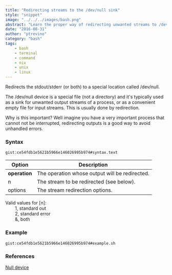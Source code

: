 ```yaml
---
title: "Redirecting streams to the /dev/null sink"
style: "snippet"
image: "../../../images/bash.png"
abstract: "Learn the proper way of redirecting unwanted streams to /dev/null."
date: "2016-08-31"
author: "ptrevino"
category: "bash"
tags:
    - bash
    - terminal
    - command
    - nix
    - unix
    - linux    
---
```


<div class="tldr" markdown="true">

  Redirects the stdout/stderr (or both) to a special location called /dev/null.  

  The /dev/null device is a special file (not a directory) and it's typically used 
  as a sink for unwanted output streams of a process, or as a convenient empty 
  file for input streams. This is usually done by redirection.  

  Why is this important? Well imagine you have a very important process that 
  cannot not be interrupted, redirecting outputs is a good way to avoid 
  unhandled errors.

</div>

<!-- start:abstract -->

### Syntax

`gist:ce54fdb1e5621b5966e146026995b974#syntax.text`

| Option        | Description                                    |
| ------------- | ---------------------------------------------- |
| **operation** | The operation whose output will be redirected. |
| n             | The stream to be redirected (see below).       |
| options       | The stream redirection options.                |

Valid values for [n]:
<span style="display: block; margin-left: 30px;" markdown="1">1, standard out</span>
<span style="display: block; margin-left: 30px;" markdown="1">2, standard error</span>
<span style="display: block; margin-left: 30px;" markdown="1">&, both</span>

<!-- end:abstract -->

### Example

`gist:ce54fdb1e5621b5966e146026995b974#example.sh`

### References
[Null device](https://en.wikipedia.org/wiki/Null_device)
